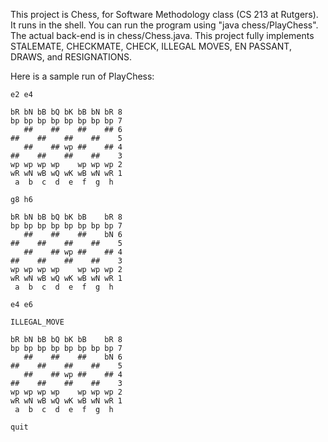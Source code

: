 This project is Chess, for Software Methodology class (CS 213 at Rutgers). It runs in the shell. You can run the program using "java chess/PlayChess". The actual back-end is in chess/Chess.java. This project fully implements STALEMATE, CHECKMATE, CHECK, ILLEGAL MOVES, EN PASSANT, DRAWS, and RESIGNATIONS.

Here is a sample run of PlayChess:

    e2 e4

    bR bN bB bQ bK bB bN bR 8
    bp bp bp bp bp bp bp bp 7
       ##    ##    ##    ## 6
    ##    ##    ##    ##    5
       ##    ## wp ##    ## 4
    ##    ##    ##    ##    3
    wp wp wp wp    wp wp wp 2
    wR wN wB wQ wK wB wN wR 1
     a  b  c  d  e  f  g  h

    g8 h6

    bR bN bB bQ bK bB    bR 8
    bp bp bp bp bp bp bp bp 7
       ##    ##    ##    bN 6
    ##    ##    ##    ##    5
       ##    ## wp ##    ## 4
    ##    ##    ##    ##    3
    wp wp wp wp    wp wp wp 2
    wR wN wB wQ wK wB wN wR 1
     a  b  c  d  e  f  g  h

    e4 e6

    ILLEGAL_MOVE

    bR bN bB bQ bK bB    bR 8
    bp bp bp bp bp bp bp bp 7
       ##    ##    ##    bN 6
    ##    ##    ##    ##    5
       ##    ## wp ##    ## 4
    ##    ##    ##    ##    3
    wp wp wp wp    wp wp wp 2
    wR wN wB wQ wK wB wN wR 1
     a  b  c  d  e  f  g  h

    quit

